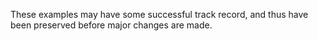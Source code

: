 These examples may have some successful track record, and thus have been preserved before major changes are made.
